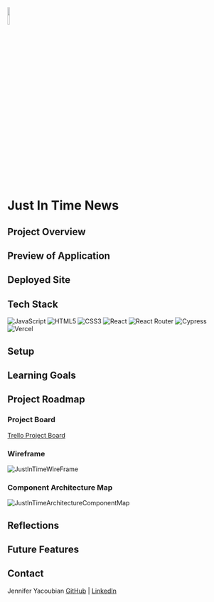 <img src="https://user-images.githubusercontent.com/106957849/222237588-38a10f42-d02f-4b5a-a84f-7ca76e2ec3ad.png" width=10% height=10%>

# Just In Time News

## Project Overview

## Preview of Application

## Deployed Site

## Tech Stack
![JavaScript](https://img.shields.io/badge/javascript%20-%23323330.svg?&style=for-the-badge&logo=javascript&logoColor=%23F7DF1E)
![HTML5](https://img.shields.io/badge/HTML5-E34F26?style=for-the-badge&logo=html5&logoColor=white)
![CSS3](https://img.shields.io/badge/css3-%231572B6.svg?style=for-the-badge&logo=css3&logoColor=white)
![React](https://img.shields.io/badge/React-20232A?style=for-the-badge&logo=react&logoColor=61DAFB)
![React Router](https://img.shields.io/badge/React_Router-CA4245?style=for-the-badge&logo=react-router&logoColor=white)
![Cypress](https://img.shields.io/badge/-cypress-%23E5E5E5?style=for-the-badge&logo=cypress&logoColor=058a5e)
![Vercel](https://img.shields.io/badge/vercel-%23000000.svg?style=for-the-badge&logo=vercel&logoColor=white)

## Setup

## Learning Goals

## Project Roadmap
### Project Board
[Trello Project Board](https://trello.com/b/5SAGqjAW/burger-of-the-day-project-board)
### Wireframe
![JustInTimeWireFrame](https://user-images.githubusercontent.com/106957849/222238295-0cacf377-45e1-431f-98c4-5e73a08de501.png)
### Component Architecture Map
![JustInTimeArchitectureComponentMap](https://user-images.githubusercontent.com/106957849/222238338-98e0b576-8bbe-4622-82d0-6e91b8caf3ec.png)

## Reflections

## Future Features

## Contact
Jennifer Yacoubian [GitHub](https://github.com/jmyacobn) | [LinkedIn](https://www.linkedin.com/in/jennifer-yacoubian/)
